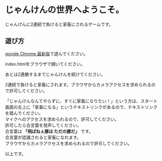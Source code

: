 # じゃんけんの世界へようこそ。

じゃんけんに2連続で負けると家畜にされるゲームです。  

## 遊び方

[google Chrome 最新版](https://www.google.com/intl/ja_ALL/chrome/)で遊んでください。  
  
index.htmlをブラウザで開いてください。

あとは2連勝するまでじゃんけんを続けてください。  
  
2連続で負けると家畜にされます。ブラウザからカメラアクセスを求められるので許可してください。
  
「じゃんけんなんてやらずに、すぐに家畜になりたい！」という方は、スタート画面の左上に「家畜になる」というテキストリンクがあるので、テキストリンクを踏んでください。  
マイクへのアクセスを求められるので、許可してください。  
許可したら合言葉を発声してください。  
合言葉は **「飛ばねぇ豚は ただの豚だ」** です。  
合言葉が認識されると家畜になれます。  
ブラウザからカメラアクセスを求められるので許可してください。  
  
以上です。
